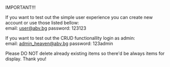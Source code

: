 IMPORTANT!!!

If you want to test out the simple user experience you can create new account or use those listed bellow:\
email: user@abv.bg password: 123123

If you want to test out the CRUD functionallity login as admin:\
email: admin_heaven@abv.bg password: 123admin

Please DO NOT delete already existing items so there'd be always items for display. Thank you!
